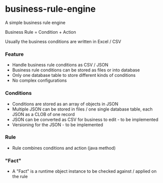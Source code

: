 # business-rule-engine
A simple business rule engine

Business Rule = Condition + Action

Usually the business conditions are written in Excel / CSV

### Feature
- Handle business rule conditions as CSV / JSON
- Business rule conditions can be stored as files or into database
- Only one database table to store different kinds of conditions
- No complex configurations

### Conditions
- Conditions are stored as an array of objects in JSON
- Multiple JSON can be stored in files / one single database table, each JSON as a CLOB of one record
- JSON can be converted as CSV for business to edit - to be implemented
- Versioning for the JSON - to be implemented

### Rule
- Rule combines conditions and action (java method)

### "Fact"
- A "Fact" is a runtime object instance to be checked against / applied on the rule
